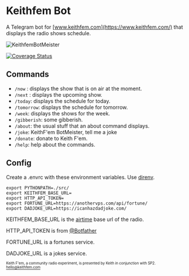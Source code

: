 # Keithfem Bot
A Telegram bot for [www.keithfem.com](https://www.keithfem.com/) that displays the radio shows schedule.

![KeithfemBotMeister](https://user-images.githubusercontent.com/121728/206558417-2ce25cec-53f7-480a-82a7-8637dc77f555.jpeg)

[![Coverage Status](https://coveralls.io/repos/github/mazzi/keithfembot/badge.svg?branch=main)](https://coveralls.io/github/mazzi/keithfembot?branch=main)

## Commands
* `/now` : displays the show that is on air at the moment.
* `/next` : displays the upcoming show.
* `/today`: displays the schedule for today.
* `/tomorrow`: displays the schedule for tomorrow.
* `/week`: displays the shows for the week.
* `/gibberish`: some gibberish.
* `/about`: the usual stuff that an about command displays.
* `/joke`: KeithF'em BotMeister, tell me a joke
* `/donate`: donate to Keith F'em.
* `/help`: help about the commands.

## Config
Create a .envrc with these environment variables. Use [direnv](https://direnv.net/).

```
export PYTHONPATH=./src/
export KEITHFEM_BASE_URL=
export HTTP_API_TOKEN=
export FORTUNE_URL=https://anothervps.com/api/fortune/
export DADJOKE_URL=https://icanhazdadjoke.com/
```

KEITHFEM_BASE_URL is the [airtime](https://www.airtime.pro/) base url of the radio.

HTTP_API_TOKEN is from [@Botfather](https://web.telegram.org/#/im?p=@BotFather)

FORTUNE_URL is a fortunes service.

DADJOKE_URL is a jokes service.


<sub><sup>Keith F'em, a community radio experiment, is presented by Keith in conjunction with SP2. hello@keithfem.com</sup></sub>

